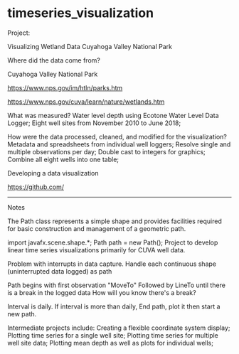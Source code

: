# timeseries_visualization

Project: 

Visualizing Wetland Data
Cuyahoga Valley National Park

Where did the data come from?

Cuyahoga Valley National Park

https://www.nps.gov/im/htln/parks.htm

https://www.nps.gov/cuva/learn/nature/wetlands.htm

What was measured?
  Water level depth using Ecotone Water Level Data Logger;
  Eight well sites from November 2010 to June 2018;

How were the data processed, cleaned, and modified for the visualization?
  Metadata and spreadsheets from individual well loggers;
  Resolve single and multiple observations per day;
  Double cast to integers for graphics;
  Combine all eight wells into one table;





Developing a data visualization

https://github.com/


---------------------------------------
Notes

The Path class represents a simple shape and provides facilities required for basic construction and management of a geometric path. 

import javafx.scene.shape.*;
Path path = new Path();
Project to develop linear time series visualizations primarily for CUVA well data.

Problem with interrupts in data capture. Handle each continuous shape (uninterrupted data logged) as path

Path begins with first observation "MoveTo"
Followed by LineTo until there is a break in the logged data
How will you know there's a break?

Interval is daily. If interval is more than daily, End path, plot it
then start a new path.



Intermediate projects include:
Creating a flexible coordinate system display;
Plotting time series for a single well site;
Plotting time series for multiple well site data;
Plotting mean depth as well as plots for individual wells;


